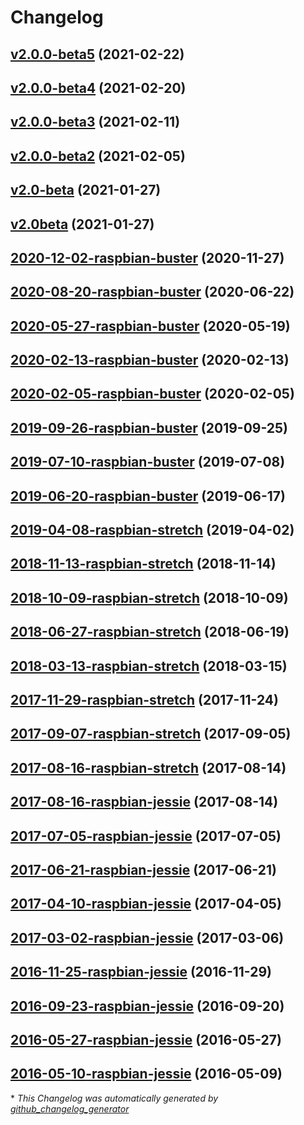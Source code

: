 # Changelog

## [v2.0.0-beta5](https://github.com/falkyre/nhl-led-portal-img/tree/v2.0.0-beta5) (2021-02-22)

## [v2.0.0-beta4](https://github.com/falkyre/nhl-led-portal-img/tree/v2.0.0-beta4) (2021-02-20)

## [v2.0.0-beta3](https://github.com/falkyre/nhl-led-portal-img/tree/v2.0.0-beta3) (2021-02-11)

## [v2.0.0-beta2](https://github.com/falkyre/nhl-led-portal-img/tree/v2.0.0-beta2) (2021-02-05)

## [v2.0-beta](https://github.com/falkyre/nhl-led-portal-img/tree/v2.0-beta) (2021-01-27)

## [v2.0beta](https://github.com/falkyre/nhl-led-portal-img/tree/v2.0beta) (2021-01-27)

## [2020-12-02-raspbian-buster](https://github.com/falkyre/nhl-led-portal-img/tree/2020-12-02-raspbian-buster) (2020-11-27)

## [2020-08-20-raspbian-buster](https://github.com/falkyre/nhl-led-portal-img/tree/2020-08-20-raspbian-buster) (2020-06-22)

## [2020-05-27-raspbian-buster](https://github.com/falkyre/nhl-led-portal-img/tree/2020-05-27-raspbian-buster) (2020-05-19)

## [2020-02-13-raspbian-buster](https://github.com/falkyre/nhl-led-portal-img/tree/2020-02-13-raspbian-buster) (2020-02-13)

## [2020-02-05-raspbian-buster](https://github.com/falkyre/nhl-led-portal-img/tree/2020-02-05-raspbian-buster) (2020-02-05)

## [2019-09-26-raspbian-buster](https://github.com/falkyre/nhl-led-portal-img/tree/2019-09-26-raspbian-buster) (2019-09-25)

## [2019-07-10-raspbian-buster](https://github.com/falkyre/nhl-led-portal-img/tree/2019-07-10-raspbian-buster) (2019-07-08)

## [2019-06-20-raspbian-buster](https://github.com/falkyre/nhl-led-portal-img/tree/2019-06-20-raspbian-buster) (2019-06-17)

## [2019-04-08-raspbian-stretch](https://github.com/falkyre/nhl-led-portal-img/tree/2019-04-08-raspbian-stretch) (2019-04-02)

## [2018-11-13-raspbian-stretch](https://github.com/falkyre/nhl-led-portal-img/tree/2018-11-13-raspbian-stretch) (2018-11-14)

## [2018-10-09-raspbian-stretch](https://github.com/falkyre/nhl-led-portal-img/tree/2018-10-09-raspbian-stretch) (2018-10-09)

## [2018-06-27-raspbian-stretch](https://github.com/falkyre/nhl-led-portal-img/tree/2018-06-27-raspbian-stretch) (2018-06-19)

## [2018-03-13-raspbian-stretch](https://github.com/falkyre/nhl-led-portal-img/tree/2018-03-13-raspbian-stretch) (2018-03-15)

## [2017-11-29-raspbian-stretch](https://github.com/falkyre/nhl-led-portal-img/tree/2017-11-29-raspbian-stretch) (2017-11-24)

## [2017-09-07-raspbian-stretch](https://github.com/falkyre/nhl-led-portal-img/tree/2017-09-07-raspbian-stretch) (2017-09-05)

## [2017-08-16-raspbian-stretch](https://github.com/falkyre/nhl-led-portal-img/tree/2017-08-16-raspbian-stretch) (2017-08-14)

## [2017-08-16-raspbian-jessie](https://github.com/falkyre/nhl-led-portal-img/tree/2017-08-16-raspbian-jessie) (2017-08-14)

## [2017-07-05-raspbian-jessie](https://github.com/falkyre/nhl-led-portal-img/tree/2017-07-05-raspbian-jessie) (2017-07-05)

## [2017-06-21-raspbian-jessie](https://github.com/falkyre/nhl-led-portal-img/tree/2017-06-21-raspbian-jessie) (2017-06-21)

## [2017-04-10-raspbian-jessie](https://github.com/falkyre/nhl-led-portal-img/tree/2017-04-10-raspbian-jessie) (2017-04-05)

## [2017-03-02-raspbian-jessie](https://github.com/falkyre/nhl-led-portal-img/tree/2017-03-02-raspbian-jessie) (2017-03-06)

## [2016-11-25-raspbian-jessie](https://github.com/falkyre/nhl-led-portal-img/tree/2016-11-25-raspbian-jessie) (2016-11-29)

## [2016-09-23-raspbian-jessie](https://github.com/falkyre/nhl-led-portal-img/tree/2016-09-23-raspbian-jessie) (2016-09-20)

## [2016-05-27-raspbian-jessie](https://github.com/falkyre/nhl-led-portal-img/tree/2016-05-27-raspbian-jessie) (2016-05-27)

## [2016-05-10-raspbian-jessie](https://github.com/falkyre/nhl-led-portal-img/tree/2016-05-10-raspbian-jessie) (2016-05-09)



\* *This Changelog was automatically generated by [github_changelog_generator](https://github.com/github-changelog-generator/github-changelog-generator)*
